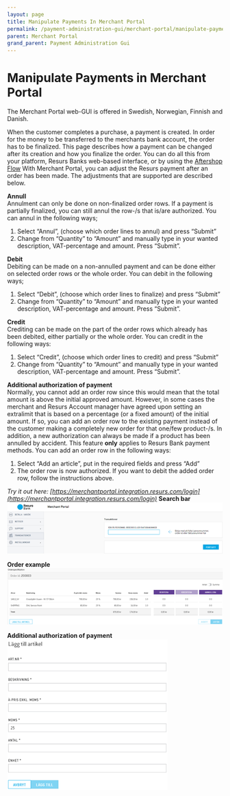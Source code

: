 ```yaml
---
layout: page
title: Manipulate Payments In Merchant Portal
permalink: /payment-administration-gui/merchant-portal/manipulate-payments-in-merchant-portal/
parent: Merchant Portal
grand_parent: Payment Administration Gui
---
```




# Manipulate Payments in Merchant Portal 

The Merchant Portal web-GUI is offered in Swedish, Norwegian, Finnish
and Danish.
  
When the customer completes a purchase, a payment is created. In order
for the money to be transferred to the merchants bank account, the order
has to be finalized. This page describes how a payment can be changed
after its creation and how you finalize the order. You can do all this
from your platform, Resurs Banks web-based interface, or by using the
[Aftershop
Flow](https://test.resurs.com/docs/display/ecom/After+Shop+Service+API)
With Merchant Portal, you can adjust the Resurs payment after an order
has been made. The adjustments that are supported are described below.
  
**Annull**  
Annulment can only be done on non-finalized order rows. If a payment is
partially finalized, you can still annul the row-/s that is/are
authorized.
You can annul in the following ways;  
1. Select “Annul”, (choose which order lines to annul) and press
“Submit”  
2. Change from “Quantity” to “Amount” and manually type in your wanted
description, VAT-percentage and amount. Press “Submit”.
  
**Debit**  
Debiting can be made on a non-annulled payment and can be done either on
selected order rows or the whole order.
You can debit in the following ways;  
1. Select “Debit”, (choose which order lines to finalize) and press
“Submit”  
2. Change from “Quantity” to “Amount” and manually type in your wanted
description, VAT-percentage and amount. Press “Submit”.
  
**Credit**  
Crediting can be made on the part of the order rows which already has
been debited, either partially or the whole order.
You can credit in the following ways:  
1. Select “Credit”, (choose which order lines to credit) and press
“Submit”  
2. Change from “Quantity” to “Amount” and manually type in your wanted
description, VAT-percentage and amount. Press “Submit”.
  
**Additional authorization of payment**  
Normally, you cannot add an order row since this would mean that the
total amount is above the initial approved amount. However, in some
cases the merchant and Resurs Account manager have agreed upon setting
an extralimit that is based on a percentage (or a fixed amount) of the
initial amount. If so, you can add an order row to the existing payment
instead of the customer making a completely new order for that one/few
product-/s.
In addition, a new authorization can always be made if a product has
been annulled by accident.
This feature **only** applies to Resurs Bank payment methods.
You can add an order row in the following ways:  
1. Select “Add an article”, put in the required fields and press “Add”  
2. The order row is now authorized. If you want to debit the added order
row, follow the instructions above.
  
*Try it out
here: [https://merchantportal.integration.resurs.com/login](https://merchantportal.integration.resurs.com/login)*
**Search bar**
![](../../../attachments/16057107/16057131.png)
  
  
  
**Order example**
![](../../../attachments/16057107/16057132.png)
  
  
  
**Additional authorization of payment**
![](../../../attachments/16057107/16057134.png)
